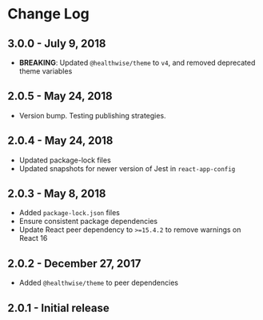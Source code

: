 # Change Log

## 3.0.0 - July 9, 2018

- **BREAKING**: Updated `@healthwise/theme` to `v4`, and removed deprecated theme variables

## 2.0.5 - May 24, 2018

- Version bump. Testing publishing strategies.

## 2.0.4 - May 24, 2018

- Updated package-lock files
- Updated snapshots for newer version of Jest in `react-app-config`

## 2.0.3 - May 8, 2018

- Added `package-lock.json` files
- Ensure consistent package dependencies
- Update React peer dependency to `>=15.4.2` to remove warnings on React 16

## 2.0.2 - December 27, 2017

- Added `@healthwise/theme` to peer dependencies

## 2.0.1 - Initial release
